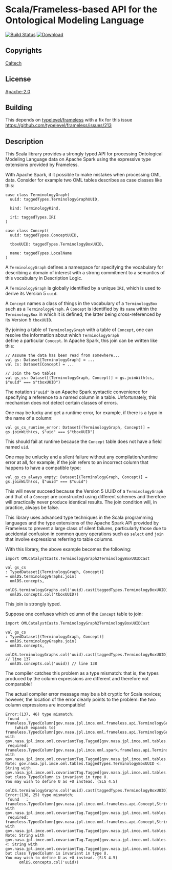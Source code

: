 # Scala/Frameless-based API for the Ontological Modeling Language
 
[![Build Status](https://travis-ci.org/JPL-IMCE/gov.nasa.jpl.imce.oml.frameless.svg?branch=master)](https://travis-ci.org/JPL-IMCE/gov.nasa.jpl.imce.oml.frameless)
 [ ![Download](https://api.bintray.com/packages/jpl-imce/gov.nasa.jpl.imce/gov.nasa.jpl.imce.oml.frameless/images/download.svg) ](https://bintray.com/jpl-imce/gov.nasa.jpl.imce/gov.nasa.jpl.imce.oml.frameless/_latestVersion)
  
## Copyrights

[Caltech](copyrights/Caltech.md)

## License

[Apache-2.0](http://www.apache.org/licenses/LICENSE-2.0)

## Building

This depends on [typelevel/frameless](https://github.com/typelevel/frameless) with a fix 
for this issue https://github.com/typelevel/frameless/issues/213

## Description

This Scala library provides a strongly typed API 
for processing Ontological Modeling Language data on Apache Spark 
using the expressive type extensions provided by Frameless.

With Apache Spark, it it possible to make mistakes when processing OML data.
Consider for example two OML tables describes as case classes like this:

```
case class TerminologyGraph(
  uuid: taggedTypes.TerminologyGraphUUID,
    
  kind: TerminologyKind,
    
  iri: taggedTypes.IRI
)

case class Concept(
  uuid: taggedTypes.ConceptUUID,
    
  tboxUUID: taggedTypes.TerminologyBoxUUID,
    
  name: taggedTypes.LocalName
)
```

A `TerminologyGraph` defines a namespace for specifying the vocabulary 
for describing a domain of interest with a strong commitment 
to a semantics of this vocabulary in Description Logic.

A `TerminologyGraph` is globally identified by a unique `IRI`, which is used
to derive its Version 5 `uuid`.

A `Concept` names a class of things in the vocabulary of a `TerminologyBox`
such as a `TerminologyGraph`. A `Concept` is identified by its `name` 
within the `TerminologyBox` in which it is defined; the latter being 
cross-referenced by its Version 5 `tboxUUID`.

By joining a table of `TerminologyGraph` with a table of `Concept`,
one can resolve the information about which `TerminologyGraph` \
define a particular `Concept`. In Apache Spark, this join can be written like this:

```
// Assume the data has been read from somewhere...
val gs: Dataset[TerminologyGraph] = ... 
val cs: Dataset[Concept] = ...

// Join the two tables
val gs_cs: Dataset[(TerminologyGraph, Concept)] = gs.joinWith(cs, $"uuid" === $"tboxUUID")
```

The notation `$"uuid"` is an Apache Spark syntactic convenience for specifying a reference to a named column in a table.
Unfortunately, this mechanism does not detect certain classes of errors.

One may be lucky and get a runtime error, for example, if there is a typo in the name of a column:

```
val gs_cs_runtime_error: Dataset[(TerminologyGraph, Concept)] = gs.joinWith(cs, $"uid" === $"tboxUUID")
```

This should fail at runtime because the `Concept` table does not have a field named `uid`.

One may be unlucky and a silent failure without any compilation/runtime error at all,
for example, if the join refers to an incorrect column that happens to have a compatible type:

```
val gs_cs_always_empty: Dataset[(TerminologyGraph, Concept)] = gs.joinWith(cs, $"uuid" === $"uuid")
```

This will never succeed because the Version 5 UUID of a `TerminologyGraph` and that of a `Concept` are constructed using different schemes and therefore will practically never produce identical results.
The join condition will, in practice, always be false.

This library uses advanced type techniques in the Scala programming languages
and the type extensions of the Apache Spark API provided by Frameless
to prevent a large class of silent failures, particularly those due to accidental confusion in common query operations such as `select` and `join` that involve expressions referring to table columns.

With this library, the above example becomes the following:

```
import OMLCatalystCasts.TerminologyGraph2TerminologyBoxUUIDCast

val gs_cs
: TypedDataset[(TerminologyGraph, Concept)]
= omlDS.terminologyGraphs.join(
  omlDS.concepts,
  omlDS.terminologyGraphs.col('uuid).cast[taggedTypes.TerminologyBoxUUID],
  omlDS.concepts.col('tboxUUID))
```

This join is strongly typed. 

Suppose one confuses which column of the `Concept` table to join:

```
import OMLCatalystCasts.TerminologyGraph2TerminologyBoxUUIDCast

val gs_cs
: TypedDataset[(TerminologyGraph, Concept)]
= omlDS.terminologyGraphs.join(
  omlDS.concepts,
  omlDS.terminologyGraphs.col('uuid).cast[taggedTypes.TerminologyBoxUUID], // line 137
  omlDS.concepts.col('uuid)) // line 138
```

The compiler catches this problem as a type mismatch:
that is, the types produced by the column expressions are different and therefore not comparable!

The actual compiler error message may be a bit cryptic for Scala novices;
however, the location of the error clearly points to the problem: the two column expressions are incompatible!

```
Error:(137, 46) type mismatch;
 found   : frameless.TypedColumn[gov.nasa.jpl.imce.oml.frameless.api.TerminologyGraph,gov.nasa.jpl.imce.oml.tables.taggedTypes.TerminologyBoxUUID]
    (which expands to)  frameless.TypedColumn[gov.nasa.jpl.imce.oml.frameless.api.TerminologyGraph,String with gov.nasa.jpl.imce.oml.covariantTag.Tagged[gov.nasa.jpl.imce.oml.tables.taggedTypes.TerminologyBoxTag]]
 required: frameless.TypedColumn[gov.nasa.jpl.imce.oml.spark.frameless.api.TerminologyGraph,String with gov.nasa.jpl.imce.oml.covariantTag.Tagged[gov.nasa.jpl.imce.oml.tables.taggedTypes.ResourceTag]]
Note: gov.nasa.jpl.imce.oml.tables.taggedTypes.TerminologyBoxUUID <: String with gov.nasa.jpl.imce.oml.covariantTag.Tagged[gov.nasa.jpl.imce.oml.tables.taggedTypes.ResourceTag], but class TypedColumn is invariant in type U.
You may wish to define U as +U instead. (SLS 4.5)
      omlDS.terminologyGraphs.col('uuid).cast[taggedTypes.TerminologyBoxUUID],
Error:(138, 25) type mismatch;
 found   : frameless.TypedColumn[gov.nasa.jpl.imce.oml.frameless.api.Concept,String with gov.nasa.jpl.imce.oml.covariantTag.Tagged[gov.nasa.jpl.imce.oml.tables.taggedTypes.ConceptTag]]
 required: frameless.TypedColumn[gov.nasa.jpl.imce.oml.frameless.api.Concept,String with gov.nasa.jpl.imce.oml.covariantTag.Tagged[gov.nasa.jpl.imce.oml.tables.taggedTypes.ResourceTag]]
Note: String with gov.nasa.jpl.imce.oml.covariantTag.Tagged[gov.nasa.jpl.imce.oml.tables.taggedTypes.ConceptTag] <: String with gov.nasa.jpl.imce.oml.covariantTag.Tagged[gov.nasa.jpl.imce.oml.tables.taggedTypes.ResourceTag], but class TypedColumn is invariant in type U.
You may wish to define U as +U instead. (SLS 4.5)
      omlDS.concepts.col('uuid))
```
